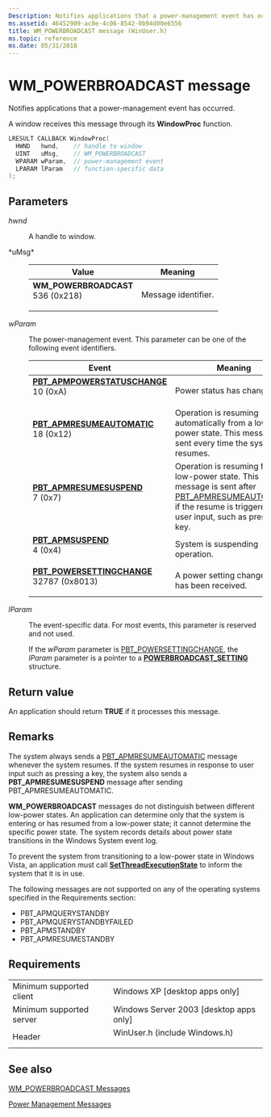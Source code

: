 ```yaml
---
Description: Notifies applications that a power-management event has occurred.
ms.assetid: 46452909-ac0e-4c06-8542-0b94d00e6556
title: WM_POWERBROADCAST message (WinUser.h)
ms.topic: reference
ms.date: 05/31/2018
---
```


# WM\_POWERBROADCAST message

Notifies applications that a power-management event has occurred.

A window receives this message through its **WindowProc** function.


```C++
LRESULT CALLBACK WindowProc(
  HWND   hwnd,    // handle to window
  UINT   uMsg,    // WM_POWERBROADCAST
  WPARAM wParam,  // power-management event
  LPARAM lParam   // function-specific data
);
```



## Parameters

<dl> <dt>

*hwnd* 
</dt> <dd>

A handle to window.

</dd> <dt>*uMsg* </dt> <dd> 

| Value                                                                                                                                                                                                                                          | Meaning                        |
|------------------------------------------------------------------------------------------------------------------------------------------------------------------------------------------------------------------------------------------------|--------------------------------|
| <span id="WM_POWERBROADCAST"></span><span id="wm_powerbroadcast"></span><dl> <dt>****WM\_POWERBROADCAST****</dt> <dt>536 (0x218)</dt> </dl> | Message identifier.<br/> |



 

</dd> <dt>

*wParam* 
</dt> <dd>

The power-management event. This parameter can be one of the following event identifiers.



| Event                                                                                                                                                                                                                                                                                        | Meaning                                                                                                                                                                                                     |
|----------------------------------------------------------------------------------------------------------------------------------------------------------------------------------------------------------------------------------------------------------------------------------------------|-------------------------------------------------------------------------------------------------------------------------------------------------------------------------------------------------------------|
| <span id="PBT_APMPOWERSTATUSCHANGE"></span><span id="pbt_apmpowerstatuschange"></span><dl> <dt>**[PBT\_APMPOWERSTATUSCHANGE](pbt-apmpowerstatuschange.md)**</dt> <dt>10 (0xA)</dt> </dl> | Power status has changed.<br/>                                                                                                                                                                        |
| <span id="PBT_APMRESUMEAUTOMATIC"></span><span id="pbt_apmresumeautomatic"></span><dl> <dt>**[PBT\_APMRESUMEAUTOMATIC](pbt-apmresumeautomatic.md)**</dt> <dt>18 (0x12)</dt> </dl>        | Operation is resuming automatically from a low-power state. This message is sent every time the system resumes.<br/>                                                                                  |
| <span id="PBT_APMRESUMESUSPEND"></span><span id="pbt_apmresumesuspend"></span><dl> <dt>**[PBT\_APMRESUMESUSPEND](pbt-apmresumesuspend.md)**</dt> <dt>7 (0x7)</dt> </dl>                  | Operation is resuming from a low-power state. This message is sent after [PBT\_APMRESUMEAUTOMATIC](pbt-apmresumeautomatic.md) if the resume is triggered by user input, such as pressing a key.<br/> |
| <span id="PBT_APMSUSPEND"></span><span id="pbt_apmsuspend"></span><dl> <dt>**[PBT\_APMSUSPEND](pbt-apmsuspend.md)**</dt> <dt>4 (0x4)</dt> </dl>                                          | System is suspending operation.<br/>                                                                                                                                                                  |
| <span id="PBT_POWERSETTINGCHANGE"></span><span id="pbt_powersettingchange"></span><dl> <dt>**[PBT\_POWERSETTINGCHANGE](pbt-powersettingchange.md)**</dt> <dt>32787 (0x8013)</dt> </dl>   | A power setting change event has been received. <br/>                                                                                                                                                 |



 

</dd> <dt>

*lParam* 
</dt> <dd>

The event-specific data. For most events, this parameter is reserved and not used.

If the *wParam* parameter is [PBT\_POWERSETTINGCHANGE](pbt-powersettingchange.md), the *lParam* parameter is a pointer to a [**POWERBROADCAST\_SETTING**](/windows/desktop/api/WinUser/ns-winuser-powerbroadcast_setting) structure.

</dd> </dl>

## Return value

An application should return **TRUE** if it processes this message.

## Remarks

The system always sends a [PBT\_APMRESUMEAUTOMATIC](pbt-apmresumeautomatic.md) message whenever the system resumes. If the system resumes in response to user input such as pressing a key, the system also sends a **PBT\_APMRESUMESUSPEND** message after sending PBT\_APMRESUMEAUTOMATIC.

**WM\_POWERBROADCAST** messages do not distinguish between different low-power states. An application can determine only that the system is entering or has resumed from a low-power state; it cannot determine the specific power state. The system records details about power state transitions in the Windows System event log.

To prevent the system from transitioning to a low-power state in Windows Vista, an application must call [**SetThreadExecutionState**](/windows/desktop/api/Winbase/nf-winbase-setthreadexecutionstate) to inform the system that it is in use.

The following messages are not supported on any of the operating systems specified in the Requirements section:

- PBT_APMQUERYSTANDBY  
- PBT_APMQUERYSTANDBYFAILED  
- PBT_APMSTANDBY  
- PBT_APMRESUMESTANDBY  

## Requirements



|                                     |                                                                                                          |
|-------------------------------------|----------------------------------------------------------------------------------------------------------|
| Minimum supported client<br/> | Windows XP \[desktop apps only\]<br/>                                                              |
| Minimum supported server<br/> | Windows Server 2003 \[desktop apps only\]<br/>                                                     |
| Header<br/>                   | <dl> <dt>WinUser.h (include Windows.h)</dt> </dl> |



## See also

<dl> <dt>

[WM\_POWERBROADCAST Messages](wm-powerbroadcast-messages.md)
</dt> <dt>

[Power Management Messages](power-management-messages.md)
</dt> </dl>

 

 





